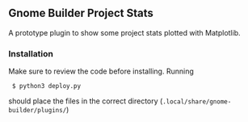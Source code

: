 ## Gnome Builder Project Stats

A prototype plugin to show some project stats plotted with Matplotlib.

### Installation

Make sure to review the code before installing. Running

     $ python3 deploy.py

should place the files in the correct directory (`.local/share/gnome-builder/plugins/`)

